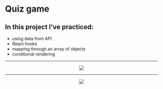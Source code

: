 # Quiz game

## In this project I've practiced:
* using data from API
* React hooks
* mapping through an array of objects
* conditional rendering

<hr />

<p align='center'><img src="https://user-images.githubusercontent.com/124462567/222950224-2f015d91-f6c9-47c3-9655-885de5eeb33a.png" /></p>
<hr />
<p align='center'><img src="https://user-images.githubusercontent.com/124462567/222950228-de9bfc38-c655-4cb6-88de-dee994970a50.png" /></p>
